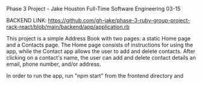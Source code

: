Phase 3 Project - Jake Houston
Full-Time Software Engineering 03-15

BACKEND LINK: https://github.com/gh-jake/phase-3-ruby-group-project-rack-react/blob/main/backend/app/application.rb

This project is a simple Address Book with two pages: a static Home page and a Contacts page. The Home page consists of instructions for using the app, while the Contact app allows the user to add and delete contacts. After clicking on a contact's name, the user can add and delete contact details an email, phone number, and/or address. 

In order to run the app, run "npm start" from the frontend directory and 